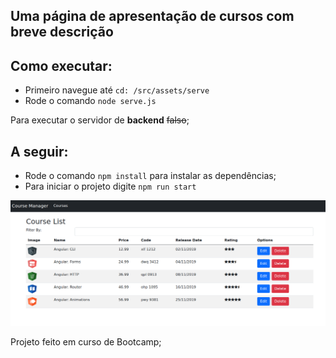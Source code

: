 ## Uma página de apresentação de cursos com breve descrição


## Como executar:

 - Primeiro navegue até `cd: /src/assets/serve`
 - Rode o comando `node serve.js`

Para executar o servidor de **backend** ~~falso~~;

## A seguir:

 - Rode o comando `npm install` para instalar as dependências;
 - Para iniciar o projeto digite `npm run start`
 
<p>
  <img src="./src/assets/preview/preview.png" width="700" title="preview">
</p>
Projeto feito em curso de Bootcamp;